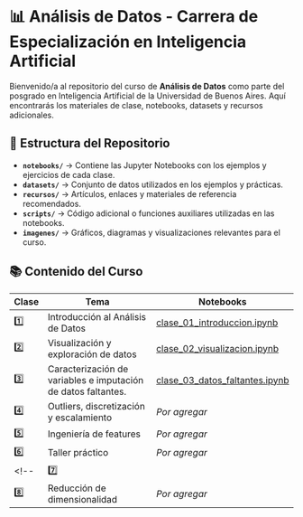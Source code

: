 
# 📊 Análisis de Datos - Carrera de Especialización en Inteligencia Artificial

Bienvenido/a al repositorio del curso de **Análisis de Datos** como parte del posgrado en Inteligencia Artificial de la Universidad de Buenos Aires. Aquí encontrarás los materiales de clase, notebooks, datasets y recursos adicionales.

## 📂 Estructura del Repositorio

- **`notebooks/`** → Contiene las Jupyter Notebooks con los ejemplos y ejercicios de cada clase.
- **`datasets/`** → Conjunto de datos utilizados en los ejemplos y prácticas.
- **`recursos/`** → Artículos, enlaces y materiales de referencia recomendados.
- **`scripts/`** → Código adicional o funciones auxiliares utilizadas en las notebooks.
- **`imagenes/`** → Gráficos, diagramas y visualizaciones relevantes para el curso.

## 📚 Contenido del Curso

| Clase | Tema | Notebooks |
|--------|-----------------------------|-----------------------------|
| 1️⃣ | Introducción al Análisis de Datos | [clase_01_introduccion.ipynb](notebooks/clase_01_introduccion.ipynb) |
| 2️⃣ | Visualización y exploración de datos | [clase_02_visualizacion.ipynb](notebooks/clase_02_preprocesamiento.ipynb) |
| 3️⃣ | Caracterización de variables e imputación de datos faltantes. | [clase_03_datos_faltantes.ipynb](notebooks/clase_03_visualizacion.ipynb) |
| 4️⃣ | Outliers, discretización y escalamiento | _Por agregar_ |
| 5️⃣ | Ingeniería de features | _Por agregar_ |
| 6️⃣ | Taller práctico | _Por agregar_ |
<!--  | 7️⃣ |  | _Por agregar_ | -->
| 8️⃣ | Reducción de dimensionalidad | _Por agregar_ |


<!-- ## ⚙️ Instalación y Configuración del Entorno

Este curso recomienda usar Poetry con venv para gestionar dependencias y entornos virtuales. Como alternativa a venv se puede usar Conda.

### 🔹 Opción 1: Usar Poetry + Python venv (Recomendado)

1. Instalar Poetry: [Instrucciones] (https://python-poetry.org/docs/#installing-with-the-official-installer)

### 🔹 Opción 2: Usar Poetry + Conda-->
